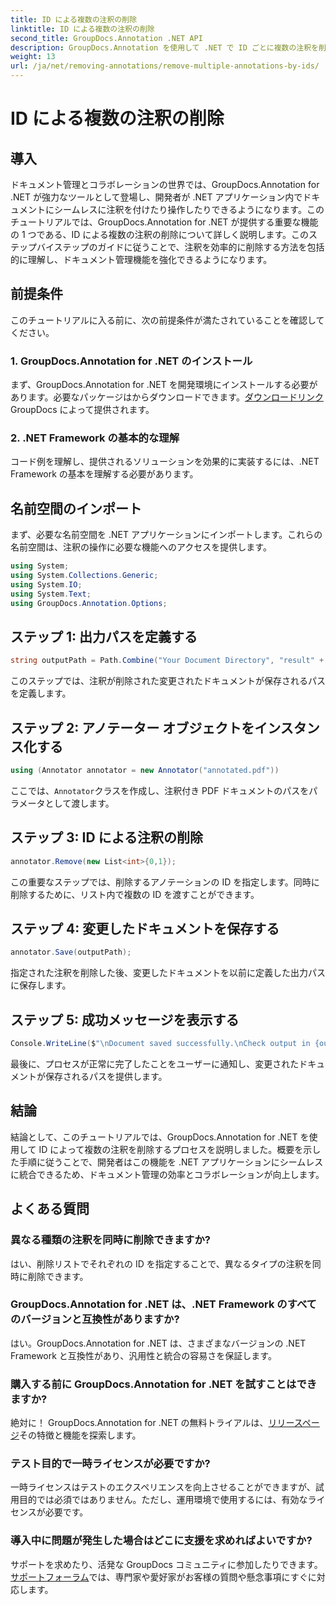 ```yaml
---
title: ID による複数の注釈の削除
linktitle: ID による複数の注釈の削除
second_title: GroupDocs.Annotation .NET API
description: GroupDocs.Annotation を使用して .NET で ID ごとに複数の注釈を削除し、ドキュメント管理機能を簡単に強化する方法を学びます。
weight: 13
url: /ja/net/removing-annotations/remove-multiple-annotations-by-ids/
---
```


# ID による複数の注釈の削除

## 導入
ドキュメント管理とコラボレーションの世界では、GroupDocs.Annotation for .NET が強力なツールとして登場し、開発者が .NET アプリケーション内でドキュメントにシームレスに注釈を付けたり操作したりできるようになります。このチュートリアルでは、GroupDocs.Annotation for .NET が提供する重要な機能の 1 つである、ID による複数の注釈の削除について詳しく説明します。このステップバイステップのガイドに従うことで、注釈を効率的に削除する方法を包括的に理解し、ドキュメント管理機能を強化できるようになります。
## 前提条件
このチュートリアルに入る前に、次の前提条件が満たされていることを確認してください。
### 1. GroupDocs.Annotation for .NET のインストール
まず、GroupDocs.Annotation for .NET を開発環境にインストールする必要があります。必要なパッケージはからダウンロードできます。[ダウンロードリンク](https://releases.groupdocs.com/annotation/net/) GroupDocs によって提供されます。
### 2. .NET Framework の基本的な理解
コード例を理解し、提供されるソリューションを効果的に実装するには、.NET Framework の基本を理解する必要があります。

## 名前空間のインポート
まず、必要な名前空間を .NET アプリケーションにインポートします。これらの名前空間は、注釈の操作に必要な機能へのアクセスを提供します。
```csharp
using System;
using System.Collections.Generic;
using System.IO;
using System.Text;
using GroupDocs.Annotation.Options;
```

## ステップ 1: 出力パスを定義する
```csharp
string outputPath = Path.Combine("Your Document Directory", "result" + Path.GetExtension("input.pdf"));
```
このステップでは、注釈が削除された変更されたドキュメントが保存されるパスを定義します。
## ステップ 2: アノテーター オブジェクトをインスタンス化する
```csharp
using (Annotator annotator = new Annotator("annotated.pdf"))
```
ここでは、`Annotator`クラスを作成し、注釈付き PDF ドキュメントのパスをパラメータとして渡します。
## ステップ 3: ID による注釈の削除
```csharp
annotator.Remove(new List<int>{0,1});
```
この重要なステップでは、削除するアノテーションの ID を指定します。同時に削除するために、リスト内で複数の ID を渡すことができます。
## ステップ 4: 変更したドキュメントを保存する
```csharp
annotator.Save(outputPath);
```
指定された注釈を削除した後、変更したドキュメントを以前に定義した出力パスに保存します。
## ステップ 5: 成功メッセージを表示する
```csharp
Console.WriteLine($"\nDocument saved successfully.\nCheck output in {outputPath}.");
```
最後に、プロセスが正常に完了したことをユーザーに通知し、変更されたドキュメントが保存されるパスを提供します。

## 結論
結論として、このチュートリアルでは、GroupDocs.Annotation for .NET を使用して ID によって複数の注釈を削除するプロセスを説明しました。概要を示した手順に従うことで、開発者はこの機能を .NET アプリケーションにシームレスに統合できるため、ドキュメント管理の効率とコラボレーションが向上します。
## よくある質問
### 異なる種類の注釈を同時に削除できますか?
はい、削除リストでそれぞれの ID を指定することで、異なるタイプの注釈を同時に削除できます。
### GroupDocs.Annotation for .NET は、.NET Framework のすべてのバージョンと互換性がありますか?
はい。GroupDocs.Annotation for .NET は、さまざまなバージョンの .NET Framework と互換性があり、汎用性と統合の容易さを保証します。
### 購入する前に GroupDocs.Annotation for .NET を試すことはできますか?
絶対に！ GroupDocs.Annotation for .NET の無料トライアルは、[リリースページ](https://releases.groupdocs.com/)その特徴と機能を探索します。
### テスト目的で一時ライセンスが必要ですか?
一時ライセンスはテストのエクスペリエンスを向上させることができますが、試用目的では必須ではありません。ただし、運用環境で使用するには、有効なライセンスが必要です。
### 導入中に問題が発生した場合はどこに支援を求めればよいですか?
サポートを求めたり、活発な GroupDocs コミュニティに参加したりできます。[サポートフォーラム](https://forum.groupdocs.com/c/annotation/10)では、専門家や愛好家がお客様の質問や懸念事項にすぐに対応します。
